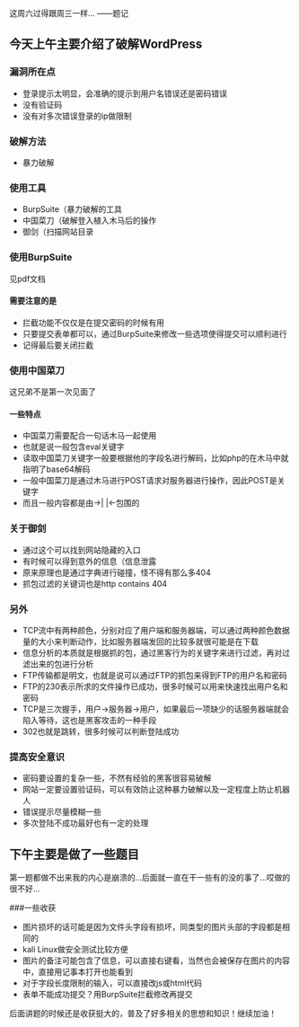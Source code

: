 这周六过得跟周三一样...      ——题记

## 今天上午主要介绍了破解WordPress
### 漏洞所在点
- 登录提示太明显，会准确的提示到用户名错误还是密码错误
- 没有验证码
- 没有对多次错误登录的ip做限制

### 破解方法
- 暴力破解

### 使用工具
- BurpSuite（暴力破解的工具
- 中国菜刀（破解登入植入木马后的操作
- 御剑（扫描网站目录

### 使用BurpSuite
见pdf文档

#### 需要注意的是
- 拦截功能不仅仅是在提交密码的时候有用
- 只要提交表单都可以，通过BurpSuite来修改一些选项使得提交可以顺利进行
- 记得最后要关闭拦截

### 使用中国菜刀
这兄弟不是第一次见面了

#### 一些特点
- 中国菜刀需要配合一句话木马一起使用
- 也就是说一般包含eval关键字
- 读取中国菜刀关键字一般要根据他的字段名进行解码，比如php的在木马中就指明了base64解码
- 一般中国菜刀是通过木马进行POST请求对服务器进行操作，因此POST是关键字
- 而且一般内容都是由->|    |<-包围的

### 关于御剑
- 通过这个可以找到网站隐藏的入口
- 有时候可以得到意外的信息（信息泄露
- 原来原理也是通过字典进行碰撞，怪不得有那么多404
- 抓包过滤的关键词也是http contains 404

### 另外
- TCP流中有两种颜色，分别对应了用户端和服务器端，可以通过两种颜色数据量的大小来判断动作，比如服务器端发回的比较多就很可能是在下载
- 信息分析的本质就是根据抓的包，通过黑客行为的关键字来进行过滤，再对过滤出来的包进行分析
- FTP传输都是明文，也就是说可以通过FTP的抓包来得到FTP的用户名和密码
- FTP的230表示所求的文件操作已成功，很多时候可以用来快速找出用户名和密码
- TCP是三次握手，用户->服务器->用户，如果最后一项缺少的话服务器端就会陷入等待，这也是黑客攻击的一种手段
- 302也就是跳转，很多时候可以判断登陆成功

### 提高安全意识
- 密码要设置的复杂一些，不然有经验的黑客很容易破解
- 网站一定要设置验证码，可以有效防止这种暴力破解以及一定程度上防止机器人
- 错误提示尽量模糊一些
- 多次登陆不成功最好也有一定的处理

## 下午主要是做了一些题目
第一题都做不出来我的内心是崩溃的...后面就一直在干一些有的没的事了...哎做的很不好...

###一些收获
- 图片损坏的话可能是因为文件头字段有损坏，同类型的图片头部的字段都是相同的
- kali Linux做安全测试比较方便
- 图片的备注可能包含了信息，可以直接右键看，当然也会被保存在图片的内容中，直接用记事本打开也能看到
- 对于字段长度限制的输入，可以直接改js或html代码
- 表单不能成功提交？用BurpSuite拦截修改再提交

后面讲题的时候还是收获挺大的，普及了好多相关的思想和知识！继续加油！
